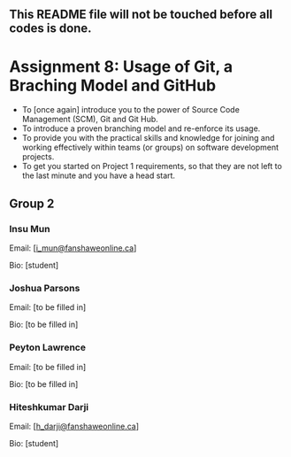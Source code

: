 This README file will not be touched before all codes is done.
--------------------------------------------------------------

Assignment 8: Usage of Git, a Braching Model and GitHub
=======================================================
* To [once again] introduce you to the power of Source Code Management (SCM), Git and Git Hub.
* To introduce a proven branching model and re-enforce its usage.
* To provide you with the practical skills and knowledge for joining and working effectively within teams (or groups) on software development projects.
* To get you started on Project 1 requirements, so that they are not left to the last minute and you have a head start.

Group 2
--------

### Insu Mun

Email: [i_mun@fanshaweonline.ca]

Bio: [student]


### Joshua Parsons

Email: [to be filled in]

Bio: [to be filled in]


### Peyton Lawrence

Email: [to be filled in]

Bio: [to be filled in]


### Hiteshkumar Darji

Email: [h_darji@fanshaweonline.ca]

Bio: [student]
